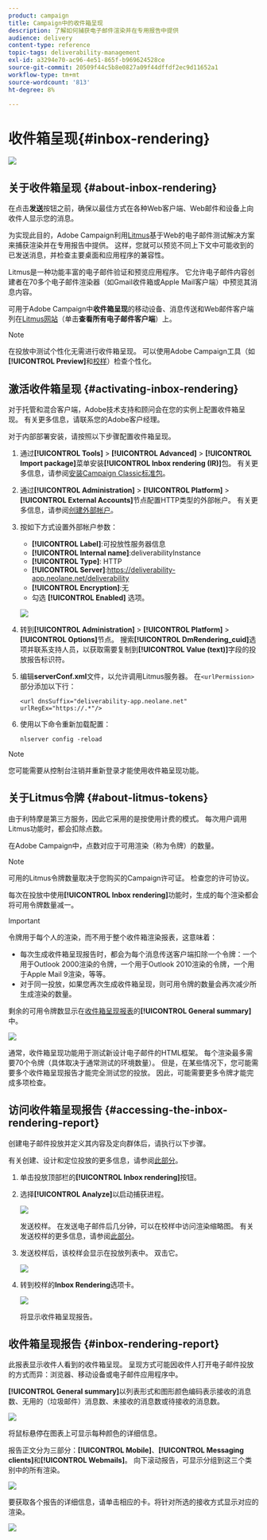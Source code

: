 ```yaml
---
product: campaign
title: Campaign中的收件箱呈现
description: 了解如何捕获电子邮件渲染并在专用报告中提供
audience: delivery
content-type: reference
topic-tags: deliverability-management
exl-id: a3294e70-ac96-4e51-865f-b969624528ce
source-git-commit: 20509f44c5b8e0827a09f44dffdf2ec9d11652a1
workflow-type: tm+mt
source-wordcount: '813'
ht-degree: 8%

---
```


# 收件箱呈现{#inbox-rendering}

![](../../assets/common.svg)

## 关于收件箱呈现 {#about-inbox-rendering}

在点击&#x200B;**发送**&#x200B;按钮之前，确保以最佳方式在各种Web客户端、Web邮件和设备上向收件人显示您的消息。

为实现此目的，Adobe Campaign利用[Litmus](https://litmus.com/email-testing)基于Web的电子邮件测试解决方案来捕获渲染并在专用报告中提供。 这样，您就可以预览不同上下文中可能收到的已发送消息，并检查主要桌面和应用程序的兼容性。

Litmus是一种功能丰富的电子邮件验证和预览应用程序。 它允许电子邮件内容创建者在70多个电子邮件渲染器（如Gmail收件箱或Apple Mail客户端）中预览其消息内容。

可用于Adobe Campaign中&#x200B;**收件箱呈现**&#x200B;的移动设备、消息传送和Web邮件客户端列在[Litmus网站](https://litmus.com/email-testing)（单击&#x200B;**查看所有电子邮件客户端**）上。

>[!NOTE]
>
>在投放中测试个性化无需进行收件箱呈现。 可以使用Adobe Campaign工具（如&#x200B;**[!UICONTROL Preview]**&#x200B;和[校样](steps-validating-the-delivery.md#sending-a-proof)）检查个性化。

## 激活收件箱呈现 {#activating-inbox-rendering}

对于托管和混合客户端，Adobe技术支持和顾问会在您的实例上配置收件箱呈现。 有关更多信息，请联系您的Adobe客户经理。

对于内部部署安装，请按照以下步骤配置收件箱呈现。

1. 通过&#x200B;**[!UICONTROL Tools]** > **[!UICONTROL Advanced]** > **[!UICONTROL Import package]**&#x200B;菜单安装&#x200B;**[!UICONTROL Inbox rendering (IR)]**&#x200B;包。 有关更多信息，请参阅[安装Campaign Classic标准包](../../installation/using/installing-campaign-standard-packages.md)。
1. 通过&#x200B;**[!UICONTROL Administration]** > **[!UICONTROL Platform]** > **[!UICONTROL External Accounts]**&#x200B;节点配置HTTP类型的外部帐户。 有关更多信息，请参阅[创建外部帐户](../../installation/using/external-accounts.md#creating-an-external-account)。
1. 按如下方式设置外部帐户参数：
   * **[!UICONTROL Label]**:可投放性服务器信息
   * **[!UICONTROL Internal name]**:deliverabilityInstance
   * **[!UICONTROL Type]**: HTTP
   * **[!UICONTROL Server]**:https://deliverability-app.neolane.net/deliverability
   * **[!UICONTROL Encryption]**:无
   * 勾选 **[!UICONTROL Enabled]** 选项。

   ![](assets/s_tn_inbox_rendering_external-account.png)

1. 转到&#x200B;**[!UICONTROL Administration]** > **[!UICONTROL Platform]** > **[!UICONTROL Options]**&#x200B;节点。 搜索&#x200B;**[!UICONTROL DmRendering_cuid]**&#x200B;选项并联系支持人员，以获取需要复制到&#x200B;**[!UICONTROL Value (text)]**&#x200B;字段的投放报告标识符。
1. 编辑&#x200B;**serverConf.xml**&#x200B;文件，以允许调用Litmus服务器。 在`<urlPermission>`部分添加以下行：

   ```
   <url dnsSuffix="deliverability-app.neolane.net" urlRegEx="https://.*"/>
   ```

1. 使用以下命令重新加载配置：

   ```
   nlserver config -reload
   ```

>[!NOTE]
>
>您可能需要从控制台注销并重新登录才能使用收件箱呈现功能。

## 关于Litmus令牌 {#about-litmus-tokens}

由于利特摩是第三方服务，因此它采用的是按使用计费的模式。 每次用户调用Litmus功能时，都会扣除点数。

在Adobe Campaign中，点数对应于可用渲染（称为令牌）的数量。

>[!NOTE]
>
>可用的Litmus令牌数量取决于您购买的Campaign许可证。 检查您的许可协议。

每次在投放中使用&#x200B;**[!UICONTROL Inbox rendering]**&#x200B;功能时，生成的每个渲染都会将可用令牌数量减一。

>[!IMPORTANT]
>
>令牌用于每个人的渲染，而不用于整个收件箱渲染报表，这意味着：
>
>* 每次生成收件箱呈现报告时，都会为每个消息传送客户端扣除一个令牌：一个用于Outlook 2000渲染的令牌，一个用于Outlook 2010渲染的令牌，一个用于Apple Mail 9渲染，等等。
>* 对于同一投放，如果您再次生成收件箱呈现，则可用令牌的数量会再次减少所生成渲染的数量。

>


剩余的可用令牌数显示在[收件箱呈现报表](#inbox-rendering-report)的&#x200B;**[!UICONTROL General summary]**&#x200B;中。

![](assets/s_tn_inbox_rendering_tokens.png)

通常，收件箱呈现功能用于测试新设计电子邮件的HTML框架。 每个渲染最多需要70个令牌（具体取决于通常测试的环境数量）。 但是，在某些情况下，您可能需要多个收件箱呈现报告才能完全测试您的投放。 因此，可能需要更多令牌才能完成多项检查。

## 访问收件箱呈现报告 {#accessing-the-inbox-rendering-report}

创建电子邮件投放并定义其内容及定向群体后，请执行以下步骤。

有关创建、设计和定位投放的更多信息，请参阅[此部分](about-email-channel.md)。

1. 单击投放顶部栏的&#x200B;**[!UICONTROL Inbox rendering]**&#x200B;按钮。
1. 选择&#x200B;**[!UICONTROL Analyze]**&#x200B;以启动捕获进程。

   ![](assets/s_tn_inbox_rendering_button.png)

   发送校样。 在发送电子邮件后几分钟，可以在校样中访问渲染缩略图。 有关发送校样的更多信息，请参阅[此部分](steps-validating-the-delivery.md#sending-a-proof)。

1. 发送校样后，该校样会显示在投放列表中。 双击它。

   ![](assets/s_tn_inbox_rendering_delivery_list.png)

1. 转到校样的&#x200B;**Inbox Rendering**&#x200B;选项卡。

   ![](assets/s_tn_inbox_rendering_tab.png)

   将显示收件箱呈现报告。

## 收件箱呈现报告 {#inbox-rendering-report}

此报表显示收件人看到的收件箱呈现。 呈现方式可能因收件人打开电子邮件投放的方式而异：浏览器、移动设备或电子邮件应用程序中。

**[!UICONTROL General summary]**&#x200B;以列表形式和图形颜色编码表示接收的消息数、无用的（垃圾邮件）消息数、未接收的消息数或待接收的消息数。

![](assets/s_tn_inbox_rendering_summary.png)

将鼠标悬停在图表上可显示每种颜色的详细信息。

报告正文分为三部分：**[!UICONTROL Mobile]**、**[!UICONTROL Messaging clients]**&#x200B;和&#x200B;**[!UICONTROL Webmails]**。 向下滚动报告，可显示分组到这三个类别中的所有渲染。

![](assets/s_tn_inbox_rendering_report.png)

要获取各个报告的详细信息，请单击相应的卡。将针对所选的接收方式显示对应的渲染。

![](assets/s_tn_inbox_rendering_example.png)
